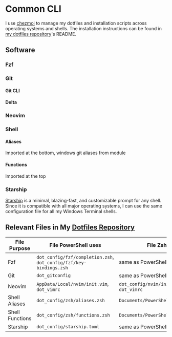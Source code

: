 # Common CLI

I use [chezmoi](https://github.com/twpayne/chezmoi) to manage my dotfiles and installation scripts across operating
systems and shells.
The installation instructions can be found in [my dotfiles repository](https://github.com/patrick-5546/dotfiles)'s README.

## Software

### Fzf

### Git

#### Git CLI

#### Delta

### Neovim

### Shell

#### Aliases

Imported at the bottom, windows git aliases from module

#### Functions

Imported at the top

### Starship

[Starship](https://starship.rs) is a minimal, blazing-fast, and customizable prompt for any shell.
Since it is compatible with all major operating systems, I can use the same configuration file for all my Windows Terminal shells.

## Relevant Files in My [Dotfiles Repository](https://github.com/patrick-5546/dotfiles)

| File Purpose | File PowerShell uses | File Zsh uses |
| --------- | -------------------- | ------------- |
| Fzf | `dot_config/fzf/completion.zsh`, `dot_config/fzf/key-bindings.zsh` | same as PowerShell |
| Git | `dot_gitconfig` | same as PowerShell |
| Neovim | `AppData/Local/nvim/init.vim`, `dot_vimrc` | `dot_config/nvim/init.vim`, `dot_vimrc` |
| Shell Aliases | `dot_config/zsh/aliases.zsh` | `Documents/PowerShell/aliases.ps1` |
| Shell Functions | `dot_config/zsh/functions.zsh` | `Documents/PowerShell/functions.ps1` |
| Starship | `dot_config/starship.toml` | same as PowerShell |
